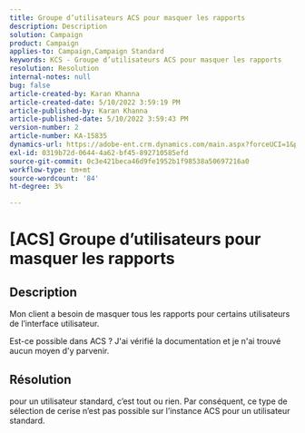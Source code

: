 ```yaml
---
title: Groupe d’utilisateurs ACS pour masquer les rapports
description: Description
solution: Campaign
product: Campaign
applies-to: Campaign,Campaign Standard
keywords: KCS - Groupe d’utilisateurs ACS pour masquer les rapports
resolution: Resolution
internal-notes: null
bug: false
article-created-by: Karan Khanna
article-created-date: 5/10/2022 3:59:19 PM
article-published-by: Karan Khanna
article-published-date: 5/10/2022 3:59:43 PM
version-number: 2
article-number: KA-15835
dynamics-url: https://adobe-ent.crm.dynamics.com/main.aspx?forceUCI=1&pagetype=entityrecord&etn=knowledgearticle&id=bc6b6624-7ad0-ec11-a7b5-00224809c556
exl-id: 0319b72d-0644-4a62-bf45-892710585efd
source-git-commit: 0c3e421beca46d9fe1952b1f98538a50697216a0
workflow-type: tm+mt
source-wordcount: '84'
ht-degree: 3%

---
```


# [ACS] Groupe d’utilisateurs pour masquer les rapports

## Description


Mon client a besoin de masquer tous les rapports pour certains utilisateurs de l’interface utilisateur.

Est-ce possible dans ACS ? J&#39;ai vérifié la documentation et je n&#39;ai trouvé aucun moyen d&#39;y parvenir.


## Résolution


pour un utilisateur standard, c’est tout ou rien. Par conséquent, ce type de sélection de cerise n’est pas possible sur l’instance ACS pour un utilisateur standard.
